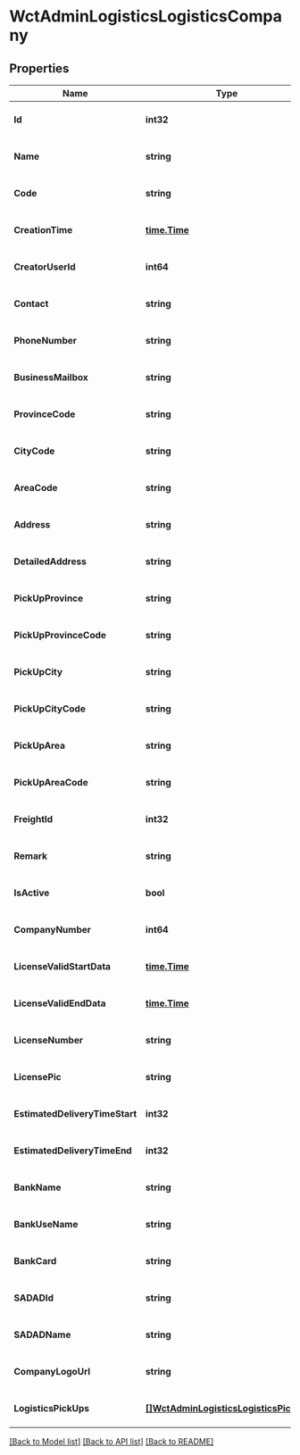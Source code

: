 # WctAdminLogisticsLogisticsCompany

## Properties
Name | Type | Description | Notes
------------ | ------------- | ------------- | -------------
**Id** | **int32** |  | [optional] [default to null]
**Name** | **string** |  | [optional] [default to null]
**Code** | **string** |  | [optional] [default to null]
**CreationTime** | [**time.Time**](time.Time.md) |  | [optional] [default to null]
**CreatorUserId** | **int64** |  | [optional] [default to null]
**Contact** | **string** |  | [optional] [default to null]
**PhoneNumber** | **string** |  | [optional] [default to null]
**BusinessMailbox** | **string** |  | [optional] [default to null]
**ProvinceCode** | **string** |  | [optional] [default to null]
**CityCode** | **string** |  | [optional] [default to null]
**AreaCode** | **string** |  | [optional] [default to null]
**Address** | **string** |  | [optional] [default to null]
**DetailedAddress** | **string** |  | [optional] [default to null]
**PickUpProvince** | **string** |  | [optional] [default to null]
**PickUpProvinceCode** | **string** |  | [optional] [default to null]
**PickUpCity** | **string** |  | [optional] [default to null]
**PickUpCityCode** | **string** |  | [optional] [default to null]
**PickUpArea** | **string** |  | [optional] [default to null]
**PickUpAreaCode** | **string** |  | [optional] [default to null]
**FreightId** | **int32** |  | [optional] [default to null]
**Remark** | **string** |  | [optional] [default to null]
**IsActive** | **bool** |  | [optional] [default to null]
**CompanyNumber** | **int64** |  | [optional] [default to null]
**LicenseValidStartData** | [**time.Time**](time.Time.md) |  | [optional] [default to null]
**LicenseValidEndData** | [**time.Time**](time.Time.md) |  | [optional] [default to null]
**LicenseNumber** | **string** |  | [optional] [default to null]
**LicensePic** | **string** |  | [optional] [default to null]
**EstimatedDeliveryTimeStart** | **int32** |  | [optional] [default to null]
**EstimatedDeliveryTimeEnd** | **int32** |  | [optional] [default to null]
**BankName** | **string** |  | [optional] [default to null]
**BankUseName** | **string** |  | [optional] [default to null]
**BankCard** | **string** |  | [optional] [default to null]
**SADADId** | **string** |  | [optional] [default to null]
**SADADName** | **string** |  | [optional] [default to null]
**CompanyLogoUrl** | **string** |  | [optional] [default to null]
**LogisticsPickUps** | [**[]WctAdminLogisticsLogisticsPickUp**](WCT.Admin.Logistics.LogisticsPickUp.md) |  | [optional] [default to null]

[[Back to Model list]](../README.md#documentation-for-models) [[Back to API list]](../README.md#documentation-for-api-endpoints) [[Back to README]](../README.md)

